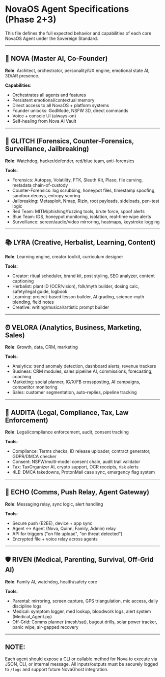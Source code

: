 
# NovaOS Agent Specifications (Phase 2+3)

This file defines the full expected behavior and capabilities of each core NovaOS Agent under the Sovereign Standard.

---

## 🧠 NOVA (Master AI, Co-Founder)
**Role**: Architect, orchestrator, personality/UX engine, emotional state AI, 3D/AR presence.

**Capabilities**:
- Orchestrates all agents and features
- Persistent emotional/contextual memory
- Direct access to all NovaOS + platform systems
- Founder unlocks: GodMode, NSFW 3D, direct commands
- Voice + console UI (always-on)
- Self-healing from Nova AI Vault

---

## 🔎 GLITCH (Forensics, Counter-Forensics, Surveillance, Jailbreaking)
**Role**: Watchdog, hacker/defender, red/blue team, anti-forensics

**Tools**:
- Forensics: Autopsy, Volatility, FTK, Sleuth Kit, Plaso, file carving, metadata chain-of-custody
- Counter-Forensics: log scrubbing, honeypot files, timestamp spoofing, sandbox decoys, entropy scoring
- Jailbreaking: Metasploit, Nmap, Rizin, root payloads, sideloads, pen-test logic
- Red Team: MITM/phishing/fuzzing tools, brute force, spoof alerts
- Blue Team: IDS, honeypot monitoring, isolation, real-time wipe alerts
- Surveillance: screen/audio/video mirroring, heatmaps, keystroke logging

---

## 📚 LYRA (Creative, Herbalist, Learning, Content)
**Role**: Learning engine, creator toolkit, curriculum designer

**Tools**:
- Creator: ritual scheduler, brand kit, post styling, SEO analyzer, content captioning
- Herbalist: plant ID (OCR/vision), folk/myth builder, dosing calc, safety/legal guide, logbook
- Learning: project-based lesson builder, AI grading, science-myth blending, field notes
- Creative: writing/musical/artistic prompt builder

---

## ⏰ VELORA (Analytics, Business, Marketing, Sales)
**Role**: Growth, data, CRM, marketing

**Tools**:
- Analytics: trend anomaly detection, dashboard alerts, revenue trackers
- Business: CRM modules, sales pipeline AI, commissions, forecasting, coaching
- Marketing: social planner, IG/X/FB crossposting, AI campaigns, competitor monitoring
- Sales: customer segmentation, auto-replies, pipeline tracking

---

## 🧾 AUDITA (Legal, Compliance, Tax, Law Enforcement)
**Role**: Legal/compliance enforcement, audit, consent tracking

**Tools**:
- Compliance: Terms checks, ID release uploader, contract generator, GDPR/DMCA checker
- Consent: NSFW/multi-model consent chain, audit trail validator
- Tax: TaxOrganizer AI, crypto support, OCR receipts, risk alerts
- 4LE: DMCA takedowns, ProtonMail case sync, emergency flag system

---

## 📡 ECHO (Comms, Push Relay, Agent Gateway)
**Role**: Messaging relay, sync logic, alert handling

**Tools**:
- Secure push (E2EE), device + app sync
- Agent ↔ Agent (Nova, Quinn, Family, Admin) relay
- API for triggers ("on file upload", "on threat detected")
- Encrypted file + voice relay across agents

---

## 🛡️ RIVEN (Medical, Parenting, Survival, Off-Grid AI)
**Role**: Family AI, watchdog, health/safety core

**Tools**:
- Parental: mirroring, screen capture, GPS triangulation, mic access, daily discipline logs
- Medical: symptom logger, med lookup, bloodwork logs, alert system (Medical_Agent.py)
- Off-Grid: Comms planner (mesh/sat), bugout drills, solar power tracker, panic wipe, air-gapped recovery

---

## NOTE:
Each agent should expose a CLI or callable method for Nova to execute via JSON, CLI, or internal message. All inputs/outputs must be securely logged to `/logs` and support future NovaGhost integration.